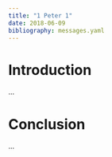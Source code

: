 ```yaml
---
title: "1 Peter 1"
date: 2018-06-09
bibliography: messages.yaml
---
```


# Introduction

...

# Conclusion

...

<!--# References-->
